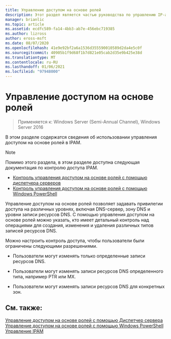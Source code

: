 ```yaml
---
title: Управление доступом на основе ролей
description: Этот раздел является частью руководства по управлению IP-адресами (IPAM) в Windows Server 2016.
manager: brianlic
ms.topic: article
ms.assetid: ecdfc589-fa14-4bb3-ab7e-456ebc719385
ms.author: lizross
author: eross-msft
ms.date: 08/07/2020
ms.openlocfilehash: 41e9e92bf2a6a1536d355590010589d2da4e5c0f
ms.sourcegitcommit: 40905b1f9d68f1b7d821e05cab2d35e9b425e38d
ms.translationtype: MT
ms.contentlocale: ru-RU
ms.lasthandoff: 01/06/2021
ms.locfileid: "97948000"
---
```

# <a name="role-based-access-control"></a>Управление доступом на основе ролей

>Применяется к: Windows Server (Semi-Annual Channel), Windows Server 2016

В этом разделе содержатся сведения об использовании управления доступом на основе ролей в IPAM.

> [!NOTE]
> Помимо этого раздела, в этом разделе доступна следующая документация по контролю доступа IPAM.
>
> -   [Контроль управления доступом на основе ролей с помощью диспетчера серверов](../../technologies/ipam/Manage-Role-Based-Access-Control-with-Server-Manager.md)
> -   [Контроль управления доступом на основе ролей с помощью Windows PowerShell](../../technologies/ipam/Manage-Role-Based-Access-Control-with-Windows-PowerShell.md)

Управление доступом на основе ролей позволяет задавать привилегии доступа на различных уровнях, включая DNS-сервер, зону DNS и уровни записи ресурсов DNS.
С помощью управления доступом на основе ролей можно указать, кто имеет детальный контроль над операциями для создания, изменения и удаления различных типов записей ресурсов DNS.

Можно настроить контроль доступа, чтобы пользователи были ограничены следующими разрешениями.

-   Пользователи могут изменять только определенные записи ресурсов DNS.

-   Пользователи могут изменять записи ресурсов DNS определенного типа, например PTR или MX.

-   Пользователи могут изменять записи ресурсов DNS для конкретных зон.

## <a name="see-also"></a>См. также:
[Управление доступом на основе ролей с помощью Диспетчер сервера](../../technologies/ipam/Manage-Role-Based-Access-Control-with-Server-Manager.md) 
 [Управление доступом на основе ролей с помощью Windows PowerShell](../../technologies/ipam/Manage-Role-Based-Access-Control-with-Windows-PowerShell.md) 
 [Управление IPAM](Manage-IPAM.md)



